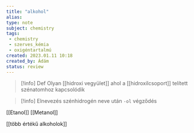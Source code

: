 ```yaml
---
title: "alkohol"
alias: 
type: note
subject: chemistry
tags:
 - chemistry
 - szerves_kémia
 - oxigéntartalmú
created: 2023.01.11 10:18
created_by: Ádám
status: review 
---
```

>[!info] Def
> Olyan [[hidroxi vegyület]] ahol a [[hidroxilcsoport]]  telített szénatomhoz kapcsolódik

>[!info] Elnevezés
>szénhidrogén neve után `-ol` végződés

[[Etanol]]
[[Metanol]]

[[több értékű alkoholok]]